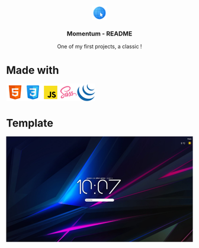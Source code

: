 <div align="center">
  <img src="style/media/favicon-32.png" alt="Momemtum" width="40" height="40">
  <h3>Momentum - README</h3>
  <p>One of my first projects, a classic !</p>
</div>

# Made with
<img src="style/media/html5.png" alt="HTML5"><img src="style/media/css.png" alt="CSS3"><img src="style/media/javascript.png" alt="JavaScript"><img src="style/media/sass.png" alt="Sass"><img src="style/media/jquery.png" alt="JQuery">

# Template
<div align="center">
  <img src="style/media/demo.png" alt="demo">
</div>
